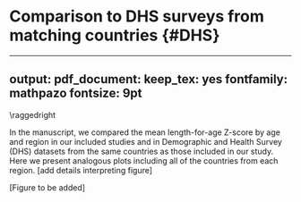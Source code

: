 # Comparison to DHS surveys from matching countries {#DHS}

---
output:
  pdf_document:
    keep_tex: yes
fontfamily: mathpazo
fontsize: 9pt
---

\raggedright

In the manuscript, we compared the mean length-for-age Z-score by age and region in our included studies and in Demographic and Health Survey (DHS) datasets from the same countries as those included in our study. Here we present analogous plots including all of the countries from each region. [add details interpreting figure]



[Figure to be added]

<!-- ##################################################################################### -->
<!-- ## Mean length-for-age Z-score by age -->

<!-- ### All eligible cohorts -->
<!-- ```{r mean, echo = FALSE} -->
<!-- #include_graphics(paste0(here::here(), "/figures/stunting/fig-laz-2-mean-overall_region--allage-primary.png")) -->
<!-- include_graphics("figure-copies/fig-laz-2-mean-overall_region--allage-primary.png") -->
<!-- ``` -->

